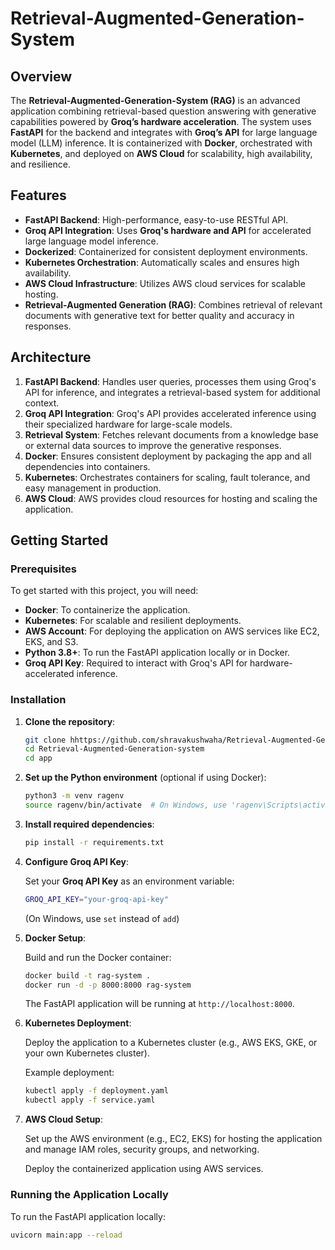 # Retrieval-Augmented-Generation-System

## Overview

The **Retrieval-Augmented-Generation-System (RAG)** is an advanced application combining retrieval-based question answering with generative capabilities powered by **Groq’s hardware acceleration**. The system uses **FastAPI** for the backend and integrates with **Groq’s API** for large language model (LLM) inference. It is containerized with **Docker**, orchestrated with **Kubernetes**, and deployed on **AWS Cloud** for scalability, high availability, and resilience.

## Features

- **FastAPI Backend**: High-performance, easy-to-use RESTful API.
- **Groq API Integration**: Uses **Groq's hardware and API** for accelerated large language model inference.
- **Dockerized**: Containerized for consistent deployment environments.
- **Kubernetes Orchestration**: Automatically scales and ensures high availability.
- **AWS Cloud Infrastructure**: Utilizes AWS cloud services for scalable hosting.
- **Retrieval-Augmented Generation (RAG)**: Combines retrieval of relevant documents with generative text for better quality and accuracy in responses.

## Architecture

1. **FastAPI Backend**: Handles user queries, processes them using Groq's API for inference, and integrates a retrieval-based system for additional context.
2. **Groq API Integration**: Groq's API provides accelerated inference using their specialized hardware for large-scale models.
3. **Retrieval System**: Fetches relevant documents from a knowledge base or external data sources to improve the generative responses.
4. **Docker**: Ensures consistent deployment by packaging the app and all dependencies into containers.
5. **Kubernetes**: Orchestrates containers for scaling, fault tolerance, and easy management in production.
6. **AWS Cloud**: AWS provides cloud resources for hosting and scaling the application.

## Getting Started

### Prerequisites

To get started with this project, you will need:

- **Docker**: To containerize the application.
- **Kubernetes**: For scalable and resilient deployments.
- **AWS Account**: For deploying the application on AWS services like EC2, EKS, and S3.
- **Python 3.8+**: To run the FastAPI application locally or in Docker.
- **Groq API Key**: Required to interact with Groq's API for hardware-accelerated inference.

### Installation

1. **Clone the repository**:

    ```bash
    git clone hhttps://github.com/shravakushwaha/Retrieval-Augmented-Generation-system.git
    cd Retrieval-Augmented-Generation-system
    cd app
    ```

2. **Set up the Python environment** (optional if using Docker):

    ```bash
    python3 -m venv ragenv
    source ragenv/bin/activate  # On Windows, use 'ragenv\Scripts\activate'
    ```

3. **Install required dependencies**:

    ```bash
    pip install -r requirements.txt
    ```

4. **Configure Groq API Key**:

    Set your **Groq API Key** as an environment variable:

    ```bash
    GROQ_API_KEY="your-groq-api-key"
    ```

    (On Windows, use `set` instead of `add`)

5. **Docker Setup**:

    Build and run the Docker container:

    ```bash
    docker build -t rag-system .
    docker run -d -p 8000:8000 rag-system
    ```

    The FastAPI application will be running at `http://localhost:8000`.

6. **Kubernetes Deployment**:

    Deploy the application to a Kubernetes cluster (e.g., AWS EKS, GKE, or your own Kubernetes cluster).

    Example deployment:

    ```bash
    kubectl apply -f deployment.yaml
    kubectl apply -f service.yaml
    ```

7. **AWS Cloud Setup**:

    Set up the AWS environment (e.g., EC2, EKS) for hosting the application and manage IAM roles, security groups, and networking.

    Deploy the containerized application using AWS services.

### Running the Application Locally

To run the FastAPI application locally:

```bash
uvicorn main:app --reload
